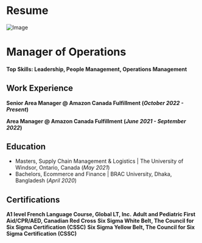 # Resume

![Image](https://github.com/user-attachments/assets/6957f5a7-efc5-48b4-ad9d-1448de3615dc)

# Manager of Operations

#### Top Skills: Leadership, People Management, Operations Management


## Work Experience
**Senior Area Manager @ Amazon Canada Fulfillment (_October 2022 - Present_)**

**Area Manager @ Amazon Canada Fulfillment (_June 2021 - September 2022_)**



## Education
- Masters, Supply Chain Management & Logistics | The University of Windsor, Ontario, Canada (_May 2021_)								       		
- Bachelors, Ecommerce and Finance	| BRAC University, Dhaka, Bangladesh (_April 2020_)	 			        		

## Certifications
**A1 level French Language Course, Global LT, Inc.**
**Adult and Pediatric First Aid/CPR/AED, Canadian Red Cross**
**Six Sigma White Belt, The Council for Six Sigma Certification (CSSC)**
**Six Sigma Yellow Belt, The Council for Six Sigma Certification (CSSC)**


